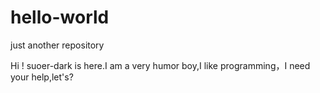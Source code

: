 # hello-world
just another repository


Hi !
suoer-dark is here.I am a very humor boy,I like programming，I need your help,let's?
